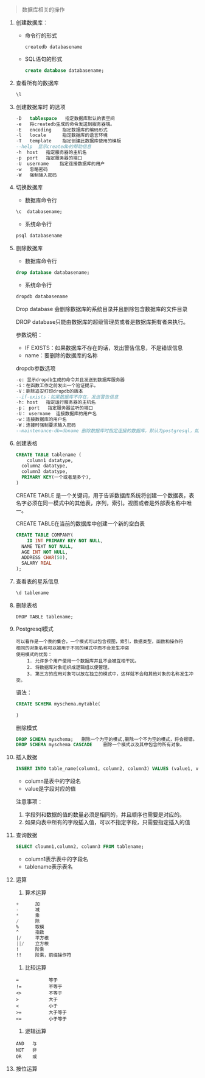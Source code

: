 >数据库相关的操作

1. 创建数据库：

    + 命令行的形式

        ```shell
        createdb databasename
        ```

    + SQL语句的形式

        ```sql
        create database databasename;
        ```

2. 查看所有的数据库

    ```sql
    \l
    ```

3. 创建数据库时 的选项

    ```sql
    -D   tablespace   指定数据库默认的表空间
    -e   将createdb生成的命令发送到服务器端。
    -E   encoding    指定数据库的编码形式
    -l   locale      指定数据库的语言环境
    -T   template    指定创建此数据库使用的模板
    --help  显示createdb的帮助信息
    -h  host   指定服务器的主机名
    -p  port   指定服务器的端口
    -U  username    指定连接数据库的用户
    -w   忽略密码
    -W   强制输入密码
    ```

4. 切换数据库

    + 数据库命令行

    ```sql
    \c  databasename;
    ```

    + 系统命令行

    ```sql
    psql databasename
    ```

5. 删除数据库

    + 数据库命令行

    ```sql
    drop database databasename;
    ```

    + 系统命令行

    ```sql
    dropdb databasename
    ```

    Drop database 会删除数据库的系统目录并且删除包含数据库的文件目录

    DROP database只能由数据库的超级管理员或者是数据库拥有者来执行。

    参数说明：

    + IF EXISTS：如果数据库不存在的话，发出警告信息，不是错误信息
    + name：要删除的数据库的名称

    dropdb参数选项

    ```sql
    -e: 显示dropdb生成的命令并且发送到数据库服务器
    -i：在函数工作之前发出一个验证提示。
    -V：删除追安打印dropdb的版本
    --if-exists：如果数据库不存在，发送警告信息
    -h: host   指定运行服务器的主机名
    -p： port   指定服务器监听的端口
    -U： username  连接数据库的用户名
    -w：连接数据库的用户名
    -W：连接时强制要求输入密码
    --maintenance-db=dbname 删除数据库时指定连接的数据库，默认为postgresql，如果不存在的话使用template1
    ```

6. 创建表格

    ```sql
    CREATE TABLE tablename (
    	column1 datatype,
      column2 datatype,
      column3 datatype,
      PRIMARY KEY(一个或者是多个),
    )
    ```

    CREATE TABLE 是一个关键词，用于告诉数据库系统将创建一个数据表，表名字必须在同一模式中的其他表，序列，索引。视图或者是外部表名称中唯一。

    CREATE TABLE在当前的数据库中创建一个新的空白表

    ```sql
    CREATE TABLE COMPANY(
    	ID INT PRIMARY KEY NOT NULL,
      NAME TEXT NOT NULL,
      AGE INT NOT NULL,
      ADDRESS CHAR(50),
      SALARY REAL
    );
    ```

7. 查看表的星系信息

    ```sql
    \d tablename
    ```

8. 删除表格

    ```shell
    DROP TABLE tablename;
    ```

9. Postgresql模式

    ```shell
    可以看作是一个表的集合，一个模式可以包含视图，索引，数据类型，函数和操作符
    相同的对象名称可以被用于不同的模式中而不会发生冲突
    使用模式的优势：
    	1. 允许多个用户使用一个数据库并且不会被互相干扰。
    	2. 将数据库对象组织成逻辑组以便管理。
    	3. 第三方的应用对象可以放在独立的模式中，这样就不会和其他对象的名称发生冲突。
    ```

    语法：

    ```sql
    CREATE SCHEMA myschema.mytable(
    	
    )
    ```

    删除模式

    ```sql
    DROP SCHEMA myschema;   删除一个为空的模式,删除一个不为空的模式，将会报错。
    DROP SCHEMA myschema CASCADE    删除一个模式以及其中包含的所有对象。
    ```

10. 插入数据

    ```sql
    INSERT INTO table_name(column1, column2, column3) VALUES (value1, value2, value3);
    ```

    + column是表中的字段名
    + value是字段对应的值

    注意事项：

    1. 字段列和数据的值的数量必须是相同的，并且顺序也需要是对应的。
    2. 如果向表中所有的字段插入值，可以不指定字段，只需要指定插入的值

11. 查询数据

    ```sql
    SELECT cloumn1,column2, column3 FROM tablename;
    ```

    + column1表示表中的字段名
    + tablename表示表名

12. 运算

    1. 算术运算

    ```sql
    +      加
    -      减
    *      乘
    /      除
    %      取模
    ^      指数
    |/     平方根
    ||/    立方根
    !      阶乘
    !!     阶乘，前缀操作符
    ```

    1. 比较运算

    ```shell
    =           等于
    !=          不等于
    <>          不等于
    >           大于
    <           小于
    >=          大于等于
    <=          小于等于
    ```

    1. 逻辑运算

    ```shell
    AND   与
    NOT   非
    OR    或
    ```

1. 按位运算

    ```shell
    
    ```

    

